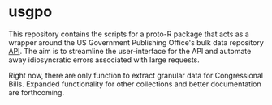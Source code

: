 # usgpo

This repository contains the scripts for a proto-R package that acts as a wrapper around the US Government Publishing Office's bulk data repository [API](https://github.com/usgpo/api). The aim is to streamline the user-interface for the API and automate away idiosyncratic errors associated with large requests.

Right now, there are only function to extract granular data for Congressional Bills. Expanded functionality for other collections and better documentation are forthcoming.

